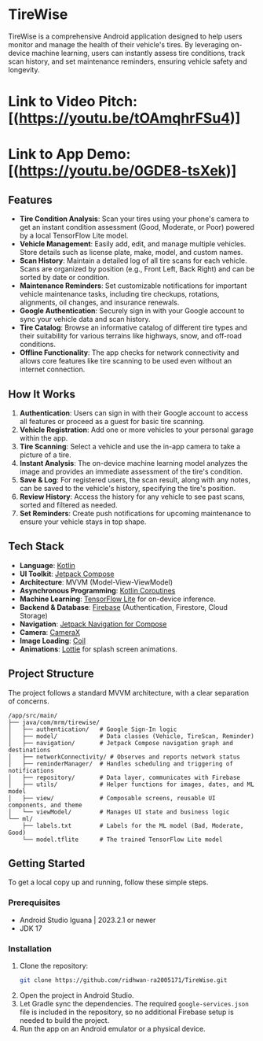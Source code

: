 # TireWise
TireWise is a comprehensive Android application designed to help users monitor and manage the health of their vehicle's tires. By leveraging on-device machine learning, users can instantly assess tire conditions, track scan history, and set maintenance reminders, ensuring vehicle safety and longevity.

# Link to Video Pitch: [(https://youtu.be/tOAmqhrFSu4)]
# Link to App Demo: [(https://youtu.be/0GDE8-tsXek)]

## Features

*   **Tire Condition Analysis**: Scan your tires using your phone's camera to get an instant condition assessment (Good, Moderate, or Poor) powered by a local TensorFlow Lite model.
*   **Vehicle Management**: Easily add, edit, and manage multiple vehicles. Store details such as license plate, make, model, and custom names.
*   **Scan History**: Maintain a detailed log of all tire scans for each vehicle. Scans are organized by position (e.g., Front Left, Back Right) and can be sorted by date or condition.
*   **Maintenance Reminders**: Set customizable notifications for important vehicle maintenance tasks, including tire checkups, rotations, alignments, oil changes, and insurance renewals.
*   **Google Authentication**: Securely sign in with your Google account to sync your vehicle data and scan history.
*   **Tire Catalog**: Browse an informative catalog of different tire types and their suitability for various terrains like highways, snow, and off-road conditions.
*   **Offline Functionality**: The app checks for network connectivity and allows core features like tire scanning to be used even without an internet connection.

## How It Works

1.  **Authentication**: Users can sign in with their Google account to access all features or proceed as a guest for basic tire scanning.
2.  **Vehicle Registration**: Add one or more vehicles to your personal garage within the app.
3.  **Tire Scanning**: Select a vehicle and use the in-app camera to take a picture of a tire.
4.  **Instant Analysis**: The on-device machine learning model analyzes the image and provides an immediate assessment of the tire's condition.
5.  **Save & Log**: For registered users, the scan result, along with any notes, can be saved to the vehicle's history, specifying the tire's position.
6.  **Review History**: Access the history for any vehicle to see past scans, sorted and filtered as needed.
7.  **Set Reminders**: Create push notifications for upcoming maintenance to ensure your vehicle stays in top shape.

## Tech Stack

*   **Language**: [Kotlin](https://kotlinlang.org/)
*   **UI Toolkit**: [Jetpack Compose](https://developer.android.com/jetpack/compose)
*   **Architecture**: MVVM (Model-View-ViewModel)
*   **Asynchronous Programming**: [Kotlin Coroutines](https://kotlinlang.org/docs/coroutines-overview.html)
*   **Machine Learning**: [TensorFlow Lite](https://www.tensorflow.org/lite) for on-device inference.
*   **Backend & Database**: [Firebase](https://firebase.google.com/) (Authentication, Firestore, Cloud Storage)
*   **Navigation**: [Jetpack Navigation for Compose](https://developer.android.com/jetpack/compose/navigation)
*   **Camera**: [CameraX](https://developer.android.com/training/camerax)
*   **Image Loading**: [Coil](https://coil-kt.github.io/coil/)
*   **Animations**: [Lottie](https://airbnb.io/lottie/) for splash screen animations.

## Project Structure

The project follows a standard MVVM architecture, with a clear separation of concerns.

```
/app/src/main/
├── java/com/mrm/tirewise/
│   ├── authentication/   # Google Sign-In logic
│   ├── model/            # Data classes (Vehicle, TireScan, Reminder)
│   ├── navigation/       # Jetpack Compose navigation graph and destinations
│   ├── networkConnectivity/ # Observes and reports network status
│   ├── reminderManager/  # Handles scheduling and triggering of notifications
│   ├── repository/       # Data layer, communicates with Firebase
│   ├── utils/            # Helper functions for images, dates, and ML model
│   ├── view/             # Composable screens, reusable UI components, and theme
│   └── viewModel/        # Manages UI state and business logic
└── ml/
    ├── labels.txt        # Labels for the ML model (Bad, Moderate, Good)
    └── model.tflite      # The trained TensorFlow Lite model
```

## Getting Started

To get a local copy up and running, follow these simple steps.

### Prerequisites

*   Android Studio Iguana | 2023.2.1 or newer
*   JDK 17

### Installation

1.  Clone the repository:
    ```sh
    git clone https://github.com/ridhwan-ra2005171/TireWise.git
    ```
2.  Open the project in Android Studio.
3.  Let Gradle sync the dependencies. The required `google-services.json` file is included in the repository, so no additional Firebase setup is needed to build the project.
4.  Run the app on an Android emulator or a physical device.
